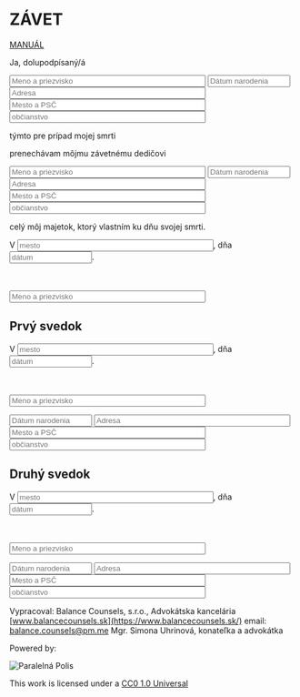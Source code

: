 # ZÁVET

[MANUÁL](https://paralelnapolis.github.io/tameMe/sk/zavet/manual)

Ja, dolupodpísaný/á

<input type="text" size="40" placeholder="Meno a priezvisko"/>

<input type="text" size="15" placeholder="Dátum narodenia"/>

<input type="text" size="40" placeholder="Adresa"/>

<input type="text" size="40" placeholder="Mesto a PSČ"/>

<input type="text" size="40" placeholder="občianstvo"/>

týmto pre prípad mojej smrti

prenechávam môjmu závetnému dedičovi

<input type="text" size="40" placeholder="Meno a priezvisko"/>

<input type="text" size="15" placeholder="Dátum narodenia"/>

<input type="text" size="40" placeholder="Adresa"/>

<input type="text" size="40" placeholder="Mesto a PSČ"/>

<input type="text" size="40" placeholder="občianstvo"/>

celý môj majetok, ktorý vlastním ku dňu svojej smrti.

V <input type="text" size="40" placeholder="mesto"/>,
dňa <input type="text" size="15" placeholder="dátum"/>.

<br/><br/><input type="text" size="40" placeholder="Meno a priezvisko"/>

## Prvý svedok

V <input type="text" size="40" placeholder="mesto"/>,
dňa <input type="text" size="15" placeholder="dátum"/>.

<br/><br/><input type="text" size="40" placeholder="Meno a priezvisko"/>

<input type="text" size="15" placeholder="Dátum narodenia"/>

<input type="text" size="40" placeholder="Adresa"/>

<input type="text" size="40" placeholder="Mesto a PSČ"/>

<input type="text" size="40" placeholder="občianstvo"/>

## Druhý svedok

V <input type="text" size="40" placeholder="mesto"/>,
dňa <input type="text" size="15" placeholder="dátum"/>.

<br/><br/><input type="text" size="40" placeholder="Meno a priezvisko"/>

<input type="text" size="15" placeholder="Dátum narodenia"/>

<input type="text" size="40" placeholder="Adresa"/>

<input type="text" size="40" placeholder="Mesto a PSČ"/>

<input type="text" size="40" placeholder="občianstvo"/>


Vypracoval: Balance Counsels, s.r.o., Advokátska kancelária [www.balancecounsels.sk](https://www.balancecounsels.sk/) email: [balance.counsels@pm.me](mailto:balance.counsels@pm.me)
Mgr. Simona Uhrinová, konateľka a advokátka

Powered by:

![Paralelná Polis](https://paralelnapolis.github.io/tameMe/images/logo-ppba.png "Logo Paralelná Polis Bratislava")

This work is licensed under a [CC0 1.0 Universal](https://creativecommons.org/publicdomain/zero/1.0/)
